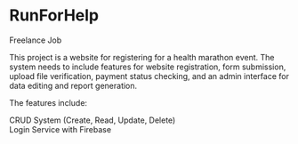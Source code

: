 # RunForHelp
Freelance Job

This project is a website for registering for a health marathon event. The system needs to include features for website registration, form submission, upload file verification, payment status checking, and an admin interface for data editing and report generation.

The features include:

CRUD System (Create, Read, Update, Delete)
<br>
Login Service with Firebase
